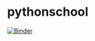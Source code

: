 # pythonschool

[![Binder](https://mybinder.org/badge_logo.svg)](https://mybinder.org/v2/gh/Schools/pythonschool/master)